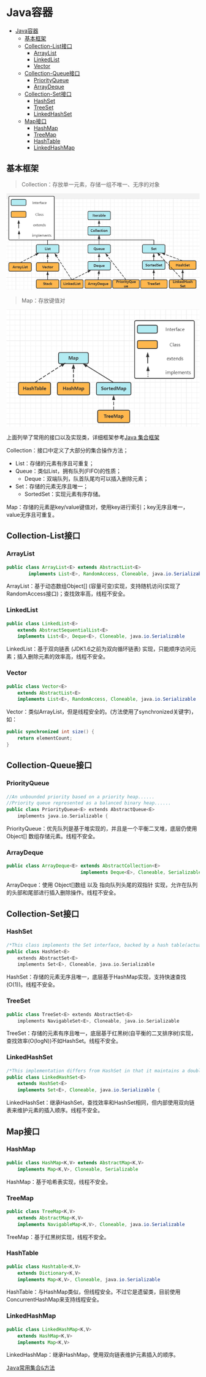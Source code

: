# Java容器

- [Java容器](#java--)
  * [基本框架](#----)
  * [Collection-List接口](#collection-list--)
    + [ArrayList](#arraylist)
    + [LinkedList](#linkedlist)
    + [Vector](#vector)
  * [Collection-Queue接口](#collection-queue--)
    + [PriorityQueue](#priorityqueue)
    + [ArrayDeque](#arraydeque)
  * [Collection-Set接口](#collection-set--)
    + [HashSet](#hashset)
    + [TreeSet](#treeset)
    + [LinkedHashSet](#linkedhashset)
  * [Map接口](#map--)
    + [HashMap](#hashmap)
    + [TreeMap](#treemap)
    + [HashTable](#hashtable)
    + [LinkedHashMap](#LinkedHashMap)


## 基本框架

> Collection：存放单一元素，存储一组不唯一、无序的对象

![image-20220209120812825](Java容器.assets/image-20220209120812825.png)

> Map：存放键值对

![image-20220209124955382](Java容器.assets/image-20220209124955382.png)

上面列举了常用的接口以及实现类，详细框架参考[Java 集合框架](https://www.runoob.com/java/java-collections.html)

Collection：接口中定义了大部分的集合操作方法；

- List：存储的元素有序且可重复；
- Queue：类似List，拥有队列(FIFO)的性质；
  - Deque：双端队列，队首队尾均可以插入删除元素；
- Set：存储的元素无序且唯一；
  - SortedSet：实现元素有序存储。

Map：存储的元素是key/value键值对，使用key进行索引；key无序且唯一，value无序且可重复。

## Collection-List接口

### ArrayList

```java
public class ArrayList<E> extends AbstractList<E>
        implements List<E>, RandomAccess, Cloneable, java.io.Serializable
```

ArrayList：基于动态数组Object[] (容量可变)实现，支持随机访问(实现了RandomAccess接口)；查找效率高，线程不安全。

### LinkedList

```java
public class LinkedList<E>
    extends AbstractSequentialList<E>
    implements List<E>, Deque<E>, Cloneable, java.io.Serializable
```

LinkedList：基于双向链表 (JDK1.6之前为双向循环链表) 实现，只能顺序访问元素；插入删除元素的效率高，线程不安全。

### Vector

```java
public class Vector<E>
    extends AbstractList<E>
    implements List<E>, RandomAccess, Cloneable, java.io.Serializable
```

Vector：类似ArrayList，但是线程安全的。(方法使用了synchronized关键字)，如：

```java
public synchronized int size() {
    return elementCount;
}
```

## Collection-Queue接口

### PriorityQueue

```c++
//An unbounded priority based on a priority heap......
//Priority queue represented as a balanced binary heap......
public class PriorityQueue<E> extends AbstractQueue<E>
    implements java.io.Serializable {
```

PriorityQueue：优先队列是基于堆实现的，并且是一个平衡二叉堆，底层仍使用Object[] 数组存储元素。线程不安全。

### ArrayDeque

```java
public class ArrayDeque<E> extends AbstractCollection<E>
                           implements Deque<E>, Cloneable, Serializable
```

ArrayDeque：使用 Object[]数组 以及 指向队列头尾的双指针 实现，允许在队列的头部和尾部进行插入删除操作。线程不安全。

## Collection-Set接口

### HashSet

```c++
/*This class implements the Set interface, backed by a hash table(actually a HashMap instance)*/
public class HashSet<E>
    extends AbstractSet<E>
    implements Set<E>, Cloneable, java.io.Serializable
```

HashSet：存储的元素无序且唯一，底层基于HashMap实现，支持快速查找(O(1))。线程不安全。

### TreeSet

```c++
public class TreeSet<E> extends AbstractSet<E>
    implements NavigableSet<E>, Cloneable, java.io.Serializable
```

TreeSet：存储的元素有序且唯一，底层基于红黑树(自平衡的二叉排序树)实现，查找效率(O(logN))不如HashSet。线程不安全。

### LinkedHashSet

```java
/*This implementation differs from HashSet in that it maintains a doubly-linked list running through all of its entries.*/
public class LinkedHashSet<E>
    extends HashSet<E>
    implements Set<E>, Cloneable, java.io.Serializable {
```

LinkedHashSet：继承HashSet，查找效率和HashSet相同，但内部使用双向链表来维护元素的插入顺序。线程不安全。

## Map接口

### HashMap

```java
public class HashMap<K,V> extends AbstractMap<K,V>
    implements Map<K,V>, Cloneable, Serializable 
```

HashMap：基于哈希表实现，线程不安全。

### TreeMap

```java
public class TreeMap<K,V>
    extends AbstractMap<K,V>
    implements NavigableMap<K,V>, Cloneable, java.io.Serializable
```

TreeMap：基于红黑树实现，线程不安全。

### HashTable

```java
public class Hashtable<K,V>
    extends Dictionary<K,V>
    implements Map<K,V>, Cloneable, java.io.Serializable
```

HashTable：与HashMap类似，但线程安全。不过它是遗留类，目前使用ConcurrentHashMap来支持线程安全。

### LinkedHashMap

```java
public class LinkedHashMap<K,V>
    extends HashMap<K,V>
    implements Map<K,V>
```

LinkedHashMap：继承HashMap，使用双向链表维护元素插入的顺序。

<tt>[Java常用集合&方法](../数据结构与算法/java常用容器&方法.md)</tt>

